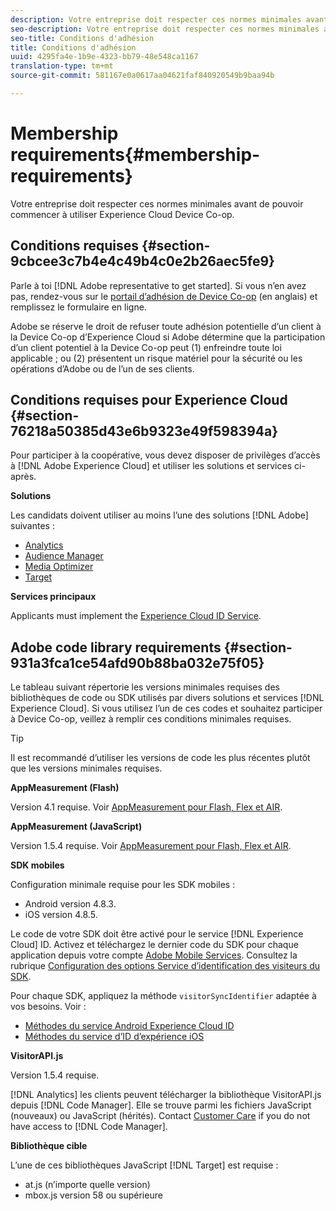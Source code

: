 ```yaml
---
description: Votre entreprise doit respecter ces normes minimales avant de pouvoir commencer à utiliser Experience Cloud Device Co-op.
seo-description: Votre entreprise doit respecter ces normes minimales avant de pouvoir commencer à utiliser Experience Cloud Device Co-op.
seo-title: Conditions d'adhésion
title: Conditions d'adhésion
uuid: 4295fa4e-1b9e-4323-bb79-48e548ca1167
translation-type: tm+mt
source-git-commit: 581167e0a0617aa04621faf840920549b9baa94b

---
```



# Membership requirements{#membership-requirements}

Votre entreprise doit respecter ces normes minimales avant de pouvoir commencer à utiliser Experience Cloud Device Co-op.

## Conditions requises {#section-9cbcee3c7b4e4c49b4c0e2b26aec5fe9}

Parle à toi [!DNL Adobe representative to get started]. Si vous n’en avez pas, rendez-vous sur le [portail d’adhésion de Device Co-op](http://landing.adobe.com/en/na/events/summit/275658-summit-co-op.html) (en anglais) et remplissez le formulaire en ligne.

Adobe se réserve le droit de refuser toute adhésion potentielle d’un client à la Device Co-op d’Experience Cloud si Adobe détermine que la participation d’un client potentiel à la Device Co-op peut (1) enfreindre toute loi applicable ; ou (2) présentent un risque matériel pour la sécurité ou les opérations d’Adobe ou de l’un de ses clients.

## Conditions requises pour Experience Cloud {#section-76218a50385d43e6b9323e49f598394a}

Pour participer à la coopérative, vous devez disposer de privilèges d’accès à [!DNL Adobe Experience Cloud] et utiliser les solutions et services ci-après.

**Solutions**

Les candidats doivent utiliser au moins l’une des solutions [!DNL Adobe] suivantes :

* [Analytics](http://www.adobe.com/marketing-cloud/web-analytics.html)
* [Audience Manager](http://www.adobe.com/marketing-cloud/data-management-platform.html)
* [Media Optimizer](http://www.adobe.com/marketing-cloud/online-advertising-management.html)
* [Target](http://www.adobe.com/marketing-cloud/testing-targeting.html)

**Services principaux**

Applicants must implement the [Experience Cloud ID Service](https://marketing.adobe.com/resources/help/en_US/mcvid/).

## Adobe code library requirements {#section-931a3fca1ce54afd90b88ba032e75f05}

Le tableau suivant répertorie les versions minimales requises des bibliothèques de code ou SDK utilisés par divers solutions et services [!DNL Experience Cloud]. Si vous utilisez l’un de ces codes et souhaitez participer à Device Co-op, veillez à remplir ces conditions minimales requises.

>[!TIP]
>
>Il est recommandé d’utiliser les versions de code les plus récentes plutôt que les versions minimales requises.

**AppMeasurement (Flash)**

Version 4.1 requise. Voir [AppMeasurement pour Flash, Flex et AIR](https://marketing.adobe.com/resources/help/en_US/sc/appmeasurement/flash/).

**AppMeasurement (JavaScript)**

Version 1.5.4 requise. Voir [AppMeasurement pour Flash, Flex et AIR](https://marketing.adobe.com/resources/help/en_US/sc/appmeasurement/flash/).

**SDK mobiles**

Configuration minimale requise pour les SDK mobiles :

* Android version 4.8.3.
* iOS version 4.8.5.

Le code de votre SDK doit être activé pour le service [!DNL Experience Cloud] ID. Activez et téléchargez le dernier code du SDK pour chaque application depuis votre compte [Adobe Mobile Services](https://mobilemarketing.adobe.com/). Consultez la rubrique [Configuration des options Service d’identification des visiteurs du SDK](https://marketing.adobe.com/resources/help/en_US/mobile/?f=t_config_visitor.html).

Pour chaque SDK, appliquez la méthode `visitorSyncIdentifier` adaptée à vos besoins. Voir :

* [Méthodes du service Android Experience Cloud ID](https://marketing.adobe.com/resources/help/en_US/mobile/android/mc_methods.html)
* [Méthodes du service d’ID d’expérience iOS](https://marketing.adobe.com/resources/help/en_US/mobile/ios/?f=mc_methods.html)

**VisitorAPI.js**

Version 1.5.4 requise.

[!DNL Analytics] les clients peuvent télécharger la bibliothèque VisitorAPI.js depuis [!DNL Code Manager]. Elle se trouve parmi les fichiers JavaScript (nouveaux) ou JavaScript (hérités). Contact [Customer Care](https://helpx.adobe.com/marketing-cloud/contact-support.html) if you do not have access to [!DNL Code Manager].

**Bibliothèque cible**

L’une de ces bibliothèques JavaScript [!DNL Target] est requise :

* at.js (n’importe quelle version)
* mbox.js version 58 ou supérieure

